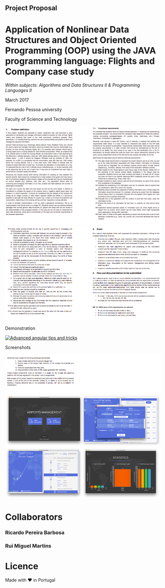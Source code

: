 ## Project Proposal
# Application of Nonlinear Data Structures and Object Oriented Programming (OOP) using the JAVA programming language: Flights and Company case study
*Within subjects: Algorithms and Data Structures II & Programming Languages II*

March 2017

Fernando Pessoa university

Faculty of Science and Technology


![Screenshot](screenshot-1.png)
![Screenshot](screenshot-2.png)


Demonstration

[![Advanced angular tips and tricks](http://img.youtube.com/vi/vyiyJCLlGwo/0.jpg)](https://www.youtube.com/watch?v=vyiyJCLlGwo&feature=youtu.be "Advanced angular tips and tricks")


Screenshots


![Screenshot](screenshot-3.png)
![Screenshot](screenshot-4.png)
![Screenshot](screenshot-5.png)




# Collaborators

### Ricardo Pereira Barbosa

### Rui Miguel Martins

# Licence
Made with ❤️ in Portugal
